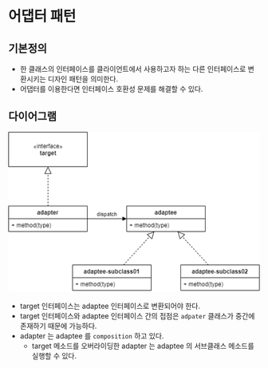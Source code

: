 # 어댑터 패턴

## 기본정의
* 한 클래스의 인터페이스를 클라이언트에서 사용하고자 하는 다른 인터페이스로 변환시키는 디자인 패턴을 의미한다.
* 어댑터를 이용한다면 인터페이스 호환성 문제를 해결할 수 있다.

## 다이어그램

<img src="../images/adapter.png" />

* target 인터페이스는 adaptee 인터페이스로 변환되어야 한다.
* target 인터페이스와 adaptee 인터페이스 간의 접점은 `adpater` 클래스가 중간에 존재하기 때문에 가능하다.
* adapter 는 adaptee 를 `composition` 하고 있다.
    * target 메소드를 오버라이딩한 adapter 는 adaptee 의 서브클래스 메소드를 실행할 수 있다.